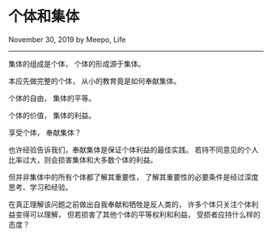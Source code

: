# 个体和集体

November 30, 2019 by Meepo, Life

---

集体的组成是个体，
个体的形成源于集体。

本应先做完整的个体，
从小的教育竟是如何奉献集体。

个体的自由，
集体的平等。

个体的价值，
集体的利益。

享受个体，
奉献集体？

也许经验告诉我们，奉献集体是保证个体利益的最佳实践。
若持不同意见的个人比率过大，则会损害集体和大多数个体的利益。

但并非集体中的所有个体都了解其重要性，
了解其重要性的必要条件是经过深度思考、学习和经验。

在真正理解该问题之前做出自我奉献和牺牲是反人类的，
许多个体只关注个体利益变得可以理解，
但若损害了其他个体的平等权利和利益，
受损者应持什么样的态度？


